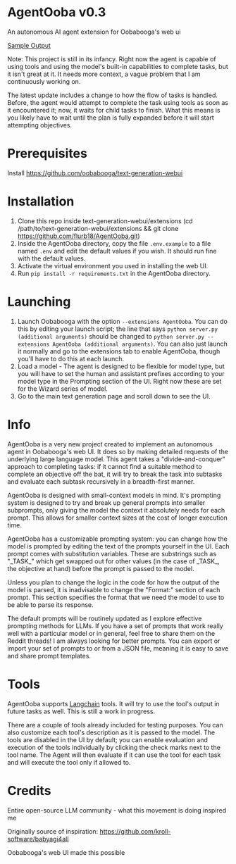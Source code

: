 # AgentOoba v0.3
An autonomous AI agent extension for Oobabooga's web ui

[Sample Output](https://pastebin.com/0shy8L3d)

Note: This project is still in its infancy. Right now the agent is capable of using tools and using the model's built-in capabilities to complete tasks, but it isn't great at it. It needs more context, a vague problem that I am continuously working on.

The latest update includes a change to how the flow of tasks is handled. Before, the agent would attempt to complete the task using tools as soon as it encountered it; now, it waits for child tasks to finish. What this means is you likely have to wait until the plan is fully expanded before it will start attempting objectives.

# Prerequisites
Install https://github.com/oobabooga/text-generation-webui

# Installation
1. Clone this repo inside text-generation-webui/extensions (cd /path/to/text-generation-webui/extensions && git clone https://github.com/flurb18/AgentOoba.git)
2. Inside the AgentOoba directory, copy the file `.env.example` to a file named `.env` and edit the default values if you wish. It should run fine with the default values.
3. Activate the virtual environment you used in installing the web UI.
4. Run `pip install -r requirements.txt` in the AgentOoba directory.

# Launching
1. Launch Oobabooga with the option `--extensions AgentOoba`. You can do this by editing your launch script; the line that says `python server.py (additional arguments)` should be changed to `python server.py --extensions AgentOoba (additional arguments)`. You can also just launch it normally and go to the extensions tab to enable AgentOoba, though you'll have to do this at each launch.
2. Load a model - The agent is designed to be flexible for model type, but you will have to set the human and assistant prefixes according to your model type in the Prompting section of the UI. Right now these are set for the Wizard series of model.
3. Go to the main text generation page and scroll down to see the UI.

# Info

AgentOoba is a very new project created to implement an autonomous agent in Oobabooga's web UI. It does so by making detailed requests of the underlying large language model. This agent takes a "divide-and-conquer" approach to completing tasks: if it cannot find a suitable method to complete an objective off the bat, it will try to break the task into subtasks and evaluate each subtask recursively in a breadth-first manner.

AgentOoba is designed with small-context models in mind. It's prompting system is designed to try and break up general prompts into smaller subprompts, only giving the model the context it absolutely needs for each prompt. This allows for smaller context sizes at the cost of longer execution time.

AgentOoba has a customizable prompting system: you can change how the model is prompted by editing the text of the prompts yourself in the UI. Each prompt comes with substitution variables. These are substrings such as "\_TASK\_" which get swapped out for other values (in the case of \_TASK\_, the objective at hand) before the prompt is passed to the model.

Unless you plan to change the logic in the code for how the output of the model is parsed, it is inadvisable to change the "Format:" section of each prompt. This section specifies the format that we need the model to use to be able to parse its response.

The default prompts will be routinely updated as I explore effective prompting methods for LLMs. If you have a set of prompts that work really well with a particular model or in general, feel free to share them on the Reddit threads! I am always looking for better prompts. You can export or import your set of prompts to or from a JSON file, meaning it is easy to save and share prompt templates.

# Tools

AgentOoba supports [Langchain](https://python.langchain.com/en/latest/index.html) tools. It will try to use the tool's output in future tasks as well. This is still a work in progress.

There are a couple of tools already included for testing purposes. You can also customize each tool's description as it is passed to the model. The tools are disabled in the UI by default; you can enable evaluation and execution of the tools individually by clicking the check marks next to the tool name. The Agent will then evaluate if it can use the tool for each task and will execute the tool only if allowed to.

# Credits

Entire open-source LLM community - what this movement is doing inspired me

Originally source of inspiration: https://github.com/kroll-software/babyagi4all

Oobabooga's web UI made this possible

